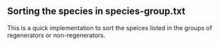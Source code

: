 ## Sorting the species in species-group.txt

This is a quick implementation to sort the speices listed in the groups of regenerators or non-regenerators.